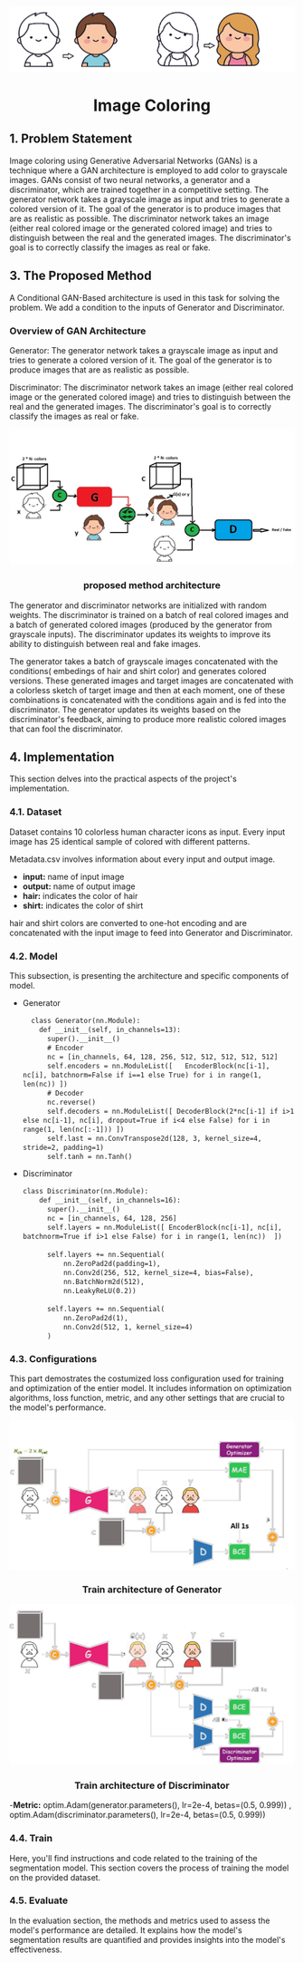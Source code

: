 

<div align="center">
    <img src="title.jpg" alt="Logo" >
<h1 align="center"> Image Coloring</h1>
</div>


## 1. Problem Statement
Image coloring using Generative Adversarial Networks (GANs) is a technique where a GAN architecture is employed to add color to grayscale images. GANs consist of two neural networks, a generator and a discriminator, which are trained together in a competitive setting. The generator network takes a grayscale image as input and tries to generate a colored version of it. The goal of the generator is to produce images that are as realistic as possible. The discriminator network takes an image (either real colored image or the generated colored image) and tries to distinguish between the real and the generated images. The discriminator's goal is to correctly classify the images as real or fake.

## 3. The Proposed Method
A Conditional GAN-Based architecture is used in this task for solving the problem. We add a condition to the inputs of Generator and Discriminator.

### Overview of GAN Architecture
  
Generator: The generator network takes a grayscale image as input and tries to generate a colored version of it. The goal of the generator is to produce images that are as realistic as possible.

Discriminator: The discriminator network takes an image (either real colored image or the generated colored image) and tries to distinguish between the real and the generated images. The discriminator's goal is to correctly classify the images as real or fake.

<div align="center">
    <img src="model.jpg" alt="Logo" >
<h3 align="center"> proposed method architecture</h3>
</div>

The generator and discriminator networks are initialized with random weights. The discriminator is trained on a batch of real colored images and a batch of generated colored images (produced by the generator from grayscale inputs). The discriminator updates its weights to improve its ability to distinguish between real and fake images. 

The generator takes a batch of grayscale images concatenated with the conditions( embedings of hair and shirt color) and generates colored versions. These generated images and target images are concatenated with a colorless sketch of target image and then at each moment, one of these combinations is concatenated with the conditions again and is fed into the discriminator. The generator updates its weights based on the discriminator's feedback, aiming to produce more realistic colored images that can fool the discriminator.


## 4. Implementation
This section delves into the practical aspects of the project's implementation.

### 4.1. Dataset
Dataset contains 10 colorless human character icons as input. Every input image has 25 identical sample of colored with different patterns. 

Metadata.csv involves information about every input and output image. 
- **input:** name of input image
- **output:** name of output image
- **hair:** indicates the color of hair
- **shirt:** indicates the color of shirt

hair and shirt colors are converted to one-hot encoding and are concatenated with the input image to feed into Generator and Discriminator.
### 4.2. Model
This subsection, is presenting the architecture and specific components of model. 

- Generator

        class Generator(nn.Module):
          def __init__(self, in_channels=13):
            super().__init__()
            # Encoder
            nc = [in_channels, 64, 128, 256, 512, 512, 512, 512, 512]
            self.encoders = nn.ModuleList([   EncoderBlock(nc[i-1], nc[i], batchnorm=False if i==1 else True) for i in range(1, len(nc)) ])
            # Decoder
            nc.reverse()
            self.decoders = nn.ModuleList([ DecoderBlock(2*nc[i-1] if i>1 else nc[i-1], nc[i], dropout=True if i<4 else False) for i in range(1, len(nc[:-1])) ])
            self.last = nn.ConvTranspose2d(128, 3, kernel_size=4, stride=2, padding=1)
            self.tanh = nn.Tanh()

- Discriminator
  
      class Discriminator(nn.Module):
          def __init__(self, in_channels=16):
            super().__init__()
            nc = [in_channels, 64, 128, 256]
            self.layers = nn.ModuleList([ EncoderBlock(nc[i-1], nc[i], batchnorm=True if i>1 else False) for i in range(1, len(nc))  ])
        
            self.layers += nn.Sequential(
                nn.ZeroPad2d(padding=1),
                nn.Conv2d(256, 512, kernel_size=4, bias=False),
                nn.BatchNorm2d(512),
                nn.LeakyReLU(0.2))
        
            self.layers += nn.Sequential(
                nn.ZeroPad2d(1),
                nn.Conv2d(512, 1, kernel_size=4)
            )

        
### 4.3. Configurations
This part demostrates the costumized loss configuration used for training and optimization of the entier model. It includes information on optimization algorithms, loss function, metric, and any other settings that are crucial to the model's performance.

<div align="center">
    <img src="Train Generator.jpg" alt="Logo" >
<h3 align="center"> Train architecture of Generator</h3>
</div>

<div align="center">
    <img src="Train Discriminator.jpg" alt="Logo" >
<h3 align="center"> Train architecture of Discriminator</h3>
</div>

-**Metric:**  optim.Adam(generator.parameters(), lr=2e-4, betas=(0.5, 0.999)) , optim.Adam(discriminator.parameters(), lr=2e-4, betas=(0.5, 0.999))


### 4.4. Train
Here, you'll find instructions and code related to the training of the segmentation model. This section covers the process of training the model on the provided dataset.

### 4.5. Evaluate
In the evaluation section, the methods and metrics used to assess the model's performance are detailed. It explains how the model's segmentation results are quantified and provides insights into the model's effectiveness.

